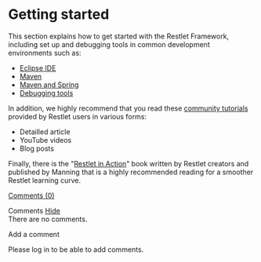 Getting started
===============

This section explains how to get started with the Restlet Framework,
including set up and debugging tools in common development environments
such as:

-   [Eclipse
    IDE](http://web.archive.org/web/20111013181457/http://wiki.restlet.org/docs_2.1/13-restlet/21-restlet/192-restlet/93-restlet.html "Getting started with Eclipse IDE")
-   [Maven](http://web.archive.org/web/20111013181457/http://wiki.restlet.org/docs_2.1/13-restlet/21-restlet/192-restlet/92-restlet.html "Getting started with Maven")
-   [Maven and
    Spring](http://web.archive.org/web/20111013181457/http://wiki.restlet.org/docs_2.1/13-restlet/21-restlet/192-restlet/381-restlet.html "Getting Started with Maven and Spring")
-   [Debugging
    tools](http://web.archive.org/web/20111013181457/http://wiki.restlet.org/docs_2.1/13-restlet/21-restlet/192-restlet/102-restlet.html "Debugging tools")

In addition, we highly recommend that you read these [community
tutorials](http://web.archive.org/web/20111013181457/http://wiki.restlet.org/community/167-restlet.html)
provided by Restlet users in various forms:

-   Detailled article
-   YouTube videos
-   Blog posts

Finally, there is the "[Restlet in
Action](http://web.archive.org/web/20111013181457/http://www.manning.com/affiliate/idevaffiliate.php?id=1121_217)"
book written by Restlet creators and published by Manning that is a
highly recommended reading for a smoother Restlet learning curve.

[Comments
(0)](http://web.archive.org/web/20111013181457/http://wiki.restlet.org/docs_2.1/13-restlet/21-restlet/192-restlet.html#)

Comments
[Hide](http://web.archive.org/web/20111013181457/http://wiki.restlet.org/docs_2.1/13-restlet/21-restlet/192-restlet.html#)
\
There are no comments.

Add a comment

Please log in to be able to add comments.
